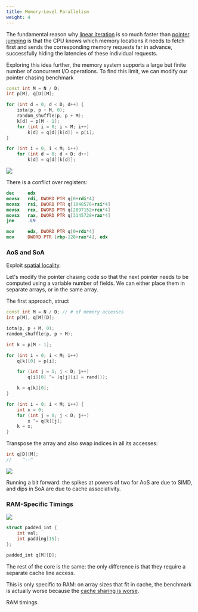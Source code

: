 ```yaml
---
title: Memory-Level Parallelism
weight: 4
---
```


The fundamental reason why [linear iteration](../bandwidth) is so much faster than [pointer jumping](../latency) is that the CPU knows which memory locations it needs to fetch first and sends the corresponding memory requests far in advance, successfully hiding the latencies of these individual requests.

Exploring this idea further, the memory system supports a large but finite number of concurrent I/O operations. To find this limit, we can modify our pointer chasing benchmark

<!--

The reason why bandwidth benchmark works is because you can simply execute a long series of independent read or write queries, and the scheduler, having access to them in advance, reorders and overlaps them, hiding their latency and maximizing the total throughput.

Memory requests can overlap in time: while you wait for a read request to complete, you can sand a few others, which will be executed concurrently. In some contexts that allow for many concurrent I/O operations it therefore makes more sense to talk abound memory *bandwidth* than *latency*.

-->


```c++
const int M = N / D;
int p[M], q[D][M];

for (int d = 0; d < D; d++) {
    iota(p, p + M, 0);
    random_shuffle(p, p + M);
    k[d] = p[M - 1];
    for (int i = 0; i < M; i++)
        k[d] = q[d][k[d]] = p[i];
}

for (int i = 0; i < M; i++)
    for (int d = 0; d < D; d++)
        k[d] = q[d][k[d]];
```

![](../img/permutation-mlp.svg)

There is a conflict over registers:

```nasm
dec     edx
movsx   rdi, DWORD PTR q[0+rdi*4]
movsx   rsi, DWORD PTR q[1048576+rsi*4]
movsx   rcx, DWORD PTR q[2097152+rcx*4]
movsx   rax, DWORD PTR q[3145728+rax*4]
jne     .L9
```

```nasm
mov     edx, DWORD PTR q[0+rdx*4]
mov     DWORD PTR [rbp-128+rax*4], edx
```

### AoS and SoA

Exploit [spatial locality](/hpc/external-memory/locality).

Let's modify the pointer chasing code so that the next pointer needs to be computed using a variable number of fields. We can either place them in separate arrays, or in the same array.

The first approach, struct

```c++
const int M = N / D; // # of memory accesses
int p[M], q[M][D];

iota(p, p + M, 0);
random_shuffle(p, p + M);

int k = p[M - 1];

for (int i = 0; i < M; i++)
    q[k][0] = p[i];

    for (int j = 1; j < D; j++)
        q[i][0] ^= (q[j][i] = rand());

    k = q[k][0];
}

for (int i = 0; i < M; i++) {
    int x = 0;
    for (int j = 0; j < D; j++)
        x ^= q[k][j];
    k = x;
}
```

Transpose the array and also swap indices in all its accesses:

```c++
int q[D][M];
//    ^--^
```

![](../img/aos-soa.svg)

Running a bit forward: the spikes at powers of two for AoS are due to SIMD, and dips in SoA are due to cache associativity.

### RAM-Specific Timings

![](../img/aos-soa-padded.svg)

```c++
struct padded_int {
    int val;
    int padding[15];
};

padded_int q[M][D];
```

The rest of the core is the same: the only difference is that they require a separate cache line access.

This is only specific to RAM: on array sizes that fit in cache, the benchmark is actually worse because the [cache sharing is worse](../cache-lines).

RAM timings.
